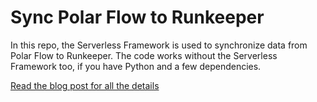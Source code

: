 # Sync Polar Flow to Runkeeper

In this repo, the Serverless Framework is used to synchronize data from Polar Flow to Runkeeper.
The code works without the Serverless Framework too, if you have Python and a few dependencies.

[Read the blog post for all the details](https://bartbroere.eu/2018/11/25/etl-undocumented-apis-serverless/)
